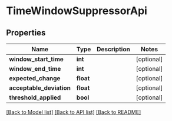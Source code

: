 # TimeWindowSuppressorApi

## Properties
Name | Type | Description | Notes
------------ | ------------- | ------------- | -------------
**window_start_time** | **int** |  | [optional] 
**window_end_time** | **int** |  | [optional] 
**expected_change** | **float** |  | [optional] 
**acceptable_deviation** | **float** |  | [optional] 
**threshold_applied** | **bool** |  | [optional] 

[[Back to Model list]](../README.md#documentation-for-models) [[Back to API list]](../README.md#documentation-for-api-endpoints) [[Back to README]](../README.md)


